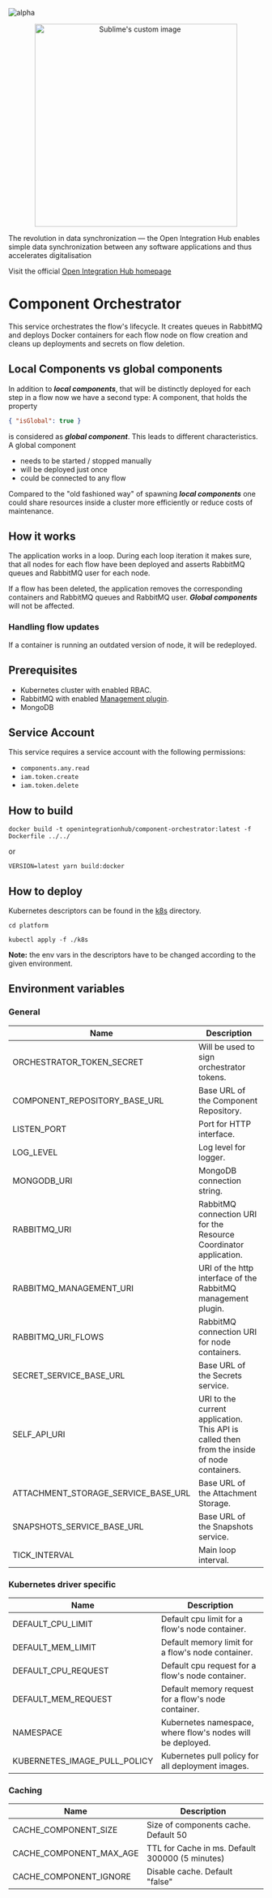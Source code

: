 ![alpha](https://img.shields.io/badge/Status-Alpha-yellowgreen.svg)

<p align="center">
  <img src="https://github.com/openintegrationhub/openintegrationhub/blob/master/Assets/medium-oih-einzeilig-zentriert.jpg" alt="Sublime's custom image" width="400"/>
</p>

The revolution in data synchronization — the Open Integration Hub enables simple data synchronization between any software applications and thus accelerates digitalisation

Visit the official [Open Integration Hub homepage](https://www.openintegrationhub.org/)

# Component Orchestrator

This service orchestrates the flow's lifecycle. It creates queues in RabbitMQ and deploys Docker containers for each flow node on flow creation and cleans up deployments and secrets on flow deletion.

## Local Components vs global components

In addition to **_local components_**, that will be distinctly deployed for each step in a flow now we have a second type: A component, that holds the property

```json
{ "isGlobal": true }
```

is considered as **_global component_**. This leads to different characteristics. A global component

- needs to be started / stopped manually
- will be deployed just once
- could be connected to any flow

Compared to the "old fashioned way" of spawning **_local components_** one could share resources inside a cluster more efficiently or reduce costs of maintenance.

## How it works

The application works in a loop. During each loop iteration it makes sure, that all nodes for each flow have been deployed and asserts RabbitMQ queues and RabbitMQ user for each node.

If a flow has been deleted, the application removes the corresponding containers and RabbitMQ queues and RabbitMQ user. **_Global components_** will not be affected.

### Handling flow updates

If a container is running an outdated version of node, it will be redeployed.

## Prerequisites

- Kubernetes cluster with enabled RBAC.
- RabbitMQ with enabled [Management plugin](https://www.rabbitmq.com/management.html).
- MongoDB

## Service Account

This service requires a service account with the following permissions:

- `components.any.read`
- `iam.token.create`
- `iam.token.delete`

## How to build

```docker
docker build -t openintegrationhub/component-orchestrator:latest -f Dockerfile ../../
```

or

```yarn
VERSION=latest yarn build:docker
```

## How to deploy

Kubernetes descriptors can be found in the [k8s](./k8s) directory.

```console
cd platform

kubectl apply -f ./k8s
```

**Note:** the env vars in the descriptors have to be changed according to the given environment.

## Environment variables

### General

| Name                                | Description                                                                                 |
| ----------------------------------- | ------------------------------------------------------------------------------------------- |
| ORCHESTRATOR_TOKEN_SECRET           | Will be used to sign orchestrator tokens.                                                   |
| COMPONENT_REPOSITORY_BASE_URL       | Base URL of the Component Repository.                                                       |
| LISTEN_PORT                         | Port for HTTP interface.                                                                    |
| LOG_LEVEL                           | Log level for logger.                                                                       |
| MONGODB_URI                         | MongoDB connection string.                                                                  |
| RABBITMQ_URI                        | RabbitMQ connection URI for the Resource Coordinator application.                           |
| RABBITMQ_MANAGEMENT_URI             | URI of the http interface of the RabbitMQ management plugin.                                |
| RABBITMQ_URI_FLOWS                  | RabbitMQ connection URI for node containers.                                                |
| SECRET_SERVICE_BASE_URL             | Base URL of the Secrets service.                                                            |
| SELF_API_URI                        | URI to the current application. This API is called then from the inside of node containers. |
| ATTACHMENT_STORAGE_SERVICE_BASE_URL | Base URL of the Attachment Storage.                                                         |
| SNAPSHOTS_SERVICE_BASE_URL          | Base URL of the Snapshots service.                                                          |
| TICK_INTERVAL                       | Main loop interval.                                                                         |

### Kubernetes driver specific

| Name                         | Description                                                |
| ---------------------------- | ---------------------------------------------------------- |
| DEFAULT_CPU_LIMIT            | Default cpu limit for a flow's node container.             |
| DEFAULT_MEM_LIMIT            | Default memory limit for a flow's node container.          |
| DEFAULT_CPU_REQUEST          | Default cpu request for a flow's node container.           |
| DEFAULT_MEM_REQUEST          | Default memory request for a flow's node container.        |
| NAMESPACE                    | Kubernetes namespace, where flow's nodes will be deployed. |
| KUBERNETES_IMAGE_PULL_POLICY | Kubernetes pull policy for all deployment images.          |

### Caching

| Name                    | Description                                     |
| ----------------------- | ----------------------------------------------- |
| CACHE_COMPONENT_SIZE    | Size of components cache. Default 50            |
| CACHE_COMPONENT_MAX_AGE | TTL for Cache in ms. Default 300000 (5 minutes) |
| CACHE_COMPONENT_IGNORE  | Disable cache. Default "false"                  |
